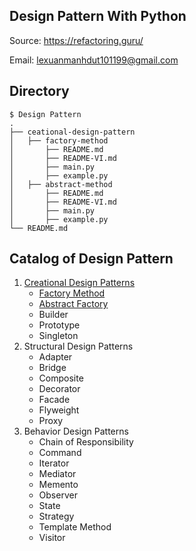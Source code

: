 ## Design Pattern With Python

Source: https://refactoring.guru/

Email: lexuanmanhdut101199@gmail.com


## Directory
```
$ Design Pattern
.
├── ceational-design-pattern
│   ├── factory-method
│       ├── README.md
│       ├── README-VI.md
│       ├── main.py
│       ├── example.py
│   ├── abstract-method
│       ├── README.md
│       ├── README-VI.md
│       ├── main.py
│       ├── example.py
└── README.md
```

## Catalog of Design Pattern
 1. [Creational Design Patterns](creational-design-pattern)
	 - [Factory Method](creational-design-pattern/factory-method)
     - [Abstract Factory](creational-design-pattern/abstract-factory)
     - Builder
     - Prototype
     - Singleton
 2. Structural Design Patterns
	 - Adapter
     - Bridge
     - Composite
     - Decorator
     - Facade
     - Flyweight
     - Proxy
 3. Behavior Design Patterns
	 - Chain of Responsibility
     - Command
     - Iterator
     - Mediator
     - Memento
     - Observer
     - State
     - Strategy
     - Template Method
     - Visitor